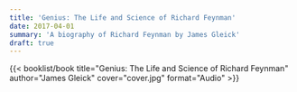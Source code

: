 ```yaml
---
title: 'Genius: The Life and Science of Richard Feynman'
date: 2017-04-01
summary: 'A biography of Richard Feynman by James Gleick'
draft: true
---
```


{{< booklist/book
title="Genius: The Life and Science of Richard Feynman"
author="James Gleick"
cover="cover.jpg"
format="Audio" >}}
